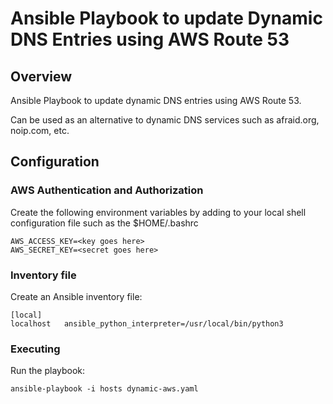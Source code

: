 # Ansible Playbook to update Dynamic DNS Entries using AWS Route 53

## Overview
Ansible Playbook to update dynamic DNS entries using AWS Route 53.

Can be used as an alternative to dynamic DNS services such as afraid.org, noip.com, etc.

## Configuration

### AWS Authentication and Authorization

Create the following environment variables by adding to your local shell configuration file such as the $HOME/.bashrc

```
AWS_ACCESS_KEY=<key goes here>
AWS_SECRET_KEY=<secret goes here>
```

### Inventory file

Create an Ansible inventory file:

```
[local]
localhost   ansible_python_interpreter=/usr/local/bin/python3
```

### Executing

Run the playbook:

```
ansible-playbook -i hosts dynamic-aws.yaml
```
